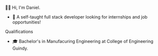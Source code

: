 👋🏻 Hi, I'm Daniel. 
- 👀 A self-taught full stack developer looking for internships and job opportunities!

Qualifications
- 🎓 Bachelor's in Manufacuring Engineering at College of Engineering Guindy.

